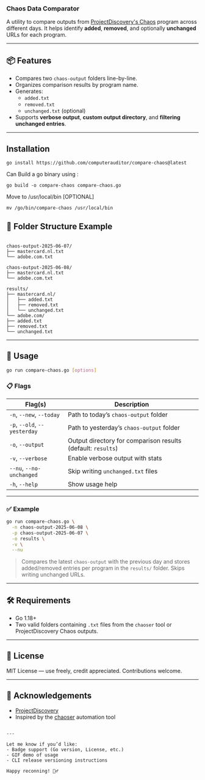 ### Chaos Data Comparator

A utility to compare outputs from [ProjectDiscovery's Chaos](https://chaos.projectdiscovery.io/) program across different days. It helps identify **added**, **removed**, and optionally **unchanged** URLs for each program.

---

## 📦 Features

- Compares two `chaos-output` folders line-by-line.
- Organizes comparison results by program name.
- Generates:
  - `added.txt`
  - `removed.txt`
  - `unchanged.txt` (optional)
- Supports **verbose output**, **custom output directory**, and **filtering unchanged entries**.

---

## Installation

```
go install https://github.com/computerauditor/compare-chaos@latest
```

Can Build a go binary using : 
```
go build -o compare-chaos compare-chaos.go
```
Move to /usr/local/bin [OPTIONAL]

```
mv /go/bin/compare-chaos /usr/local/bin
```

## 📂 Folder Structure Example

```

chaos-output-2025-06-07/
├── mastercard.nl.txt
└── adobe.com.txt

chaos-output-2025-06-08/
├── mastercard.nl.txt
└── adobe.com.txt

results/
├── mastercard.nl/
│   ├── added.txt
│   ├── removed.txt
│   └── unchanged.txt
└── adobe.com/
├── added.txt
├── removed.txt
└── unchanged.txt

````

---

## 🚀 Usage

```bash
go run compare-chaos.go [options]
````

### 📋 Flags

| Flag(s)                      | Description                                                  |
| ---------------------------- | ------------------------------------------------------------ |
| `-n`, `--new`, `--today`     | Path to today’s `chaos-output` folder                        |
| `-p`, `--old`, `--yesterday` | Path to yesterday’s `chaos-output` folder                    |
| `-o`, `--output`             | Output directory for comparison results (default: `results`) |
| `-v`, `--verbose`            | Enable verbose output with stats                             |
| `--nu`, `--no-unchanged`     | Skip writing `unchanged.txt` files                           |
| `-h`, `--help`               | Show usage help                                              |

---

### ✅ Example

```bash
go run compare-chaos.go \
  -n chaos-output-2025-06-08 \
  -p chaos-output-2025-06-07 \
  -o results \
  -v \
  --nu
```

> Compares the latest `chaos-output` with the previous day and stores added/removed entries per program in the `results/` folder. Skips writing unchanged URLs.

---

## 🛠 Requirements

* Go 1.18+
* Two valid folders containing `.txt` files from the `chaoser` tool or ProjectDiscovery Chaos outputs.

---

## 📄 License

MIT License — use freely, credit appreciated. Contributions welcome.

---

## 🤝 Acknowledgements

* [ProjectDiscovery](https://projectdiscovery.io/)
* Inspired by the [chaoser](https://github.com/computerauditor/chaoser) automation tool

```

---

Let me know if you’d like:
- Badge support (Go version, License, etc.)
- GIF demo of usage
- CLI release versioning instructions

Happy reconning! 🕵️‍♂️
```
